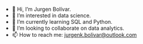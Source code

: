 - 👋 Hi, I’m Jurgen Bolívar. 
- 👀 I’m interested in data science.
- 🌱 I’m currently learning SQL and Python.
- 💞️ I’m looking to collaborate on data analytics.
- 📫 How to reach me: jurgenk.bolivar@outlook.com

<!---
jkbolivar/jkbolivar is a ✨ special ✨ repository because its `README.md` (this file) appears on your GitHub profile.
You can click the Preview link to take a look at your changes.
--->
